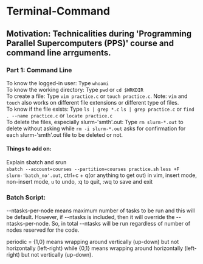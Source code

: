 # Terminal-Command
## Motivation: Technicalities during 'Programming Parallel Supercomputers (PPS)' course and command line arrguments. 

### Part 1: Command Line  
To know the logged-in user: Type `whoami` <br />
To know the working directory: Type `pwd` or `cd $WRKDIR` <br />
To create a file: Type `vim practice.c` or `touch practice.c`. Note: `vim` and `touch` also works on different file extensions or different type of files. <br />
To know if the file exists: Type `ls | grep *.c` `ls | grep practice.c` or `find . --name practice.c` or `locate practice.c` <br />
To delete the files, especially slurm-'smth'.out: Type `rm slurm-*.out` to delete without asking while `rm -i slurm-*.out` asks for confirmation for each slurm-'smth'.out file to be deleted or not.

#### Things to add on:
Explain sbatch and srun <br />
`sbatch --account=courses --partition=courses practice.sh`
`less +F slurm-'batch_no'.out`, ctrl+c + q(or anything to get out)
in vim, insert mode, 
non-insert mode, `u` to undo, :q to quit, :wq to save and exit


### Batch Script:
--ntasks-per-node means maximum number of tasks to be run and this will be default. However, if --ntasks is included, then it will override the --ntasks-per-node. So, in total --ntasks will be run regardless of number of nodes reserved for the code. <br />

periodic = {1,0} means wrapping around vertically (up-down) but not horizontally (left-right) while {0,1} means wrapping around horizontally (left-right) but not vertically (up-down).
